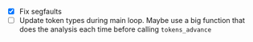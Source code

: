 - [x] Fix segfaults
- [ ] Update token types during main loop. Maybe use a big function that does the analysis each time before calling `tokens_advance`
